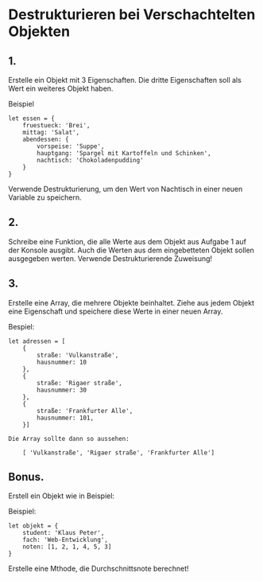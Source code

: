 # Destrukturieren bei Verschachtelten Objekten
## 1. 
Erstelle ein Objekt mit 3 Eigenschaften. Die dritte Eigenschaften soll als Wert ein weiteres Objekt haben.

Beispiel

    let essen = {
        fruestueck: 'Brei',
        mittag: 'Salat',
        abendessen: {
            vorspeise: 'Suppe',
            hauptgang: 'Spargel mit Kartoffeln und Schinken',
            nachtisch: 'Chokoladenpudding'
        }
    }


Verwende Destrukturierung, um den Wert von Nachtisch in einer neuen Variable zu speichern.

## 2. 

Schreibe eine Funktion, die alle Werte aus dem Objekt aus Aufgabe 1 auf der Konsole ausgibt. Auch die Werten  aus dem eingebetteten Objekt sollen ausgegeben werten.
Verwende Destrukturierende Zuweisung!

## 3. 

Erstelle eine Array, die mehrere Objekte beinhaltet. Ziehe aus jedem Objekt eine Eigenschaft und speichere diese Werte in einer neuen Array.

Bespiel:
    
    let adressen = [
        { 
            straße: 'Vulkanstraße', 
            hausnummer: 10 
        },
        { 
            straße: 'Rigaer straße', 
            hausnummer: 30 
        },
        {
            straße: 'Frankfurter Alle', 
            hausnummer: 101, 
        }]

    Die Array sollte dann so aussehen:
    
        [ 'Vulkanstraße', 'Rigaer straße', 'Frankfurter Alle'] 
    

## Bonus.

Erstell ein Objekt wie in Beispiel:

Beispiel: 

    let objekt = {
        student: 'Klaus Peter',
        fach: 'Web-Entwicklung',
        noten: [1, 2, 1, 4, 5, 3]
    }

Erstelle eine Mthode, die Durchschnittsnote berechnet!
